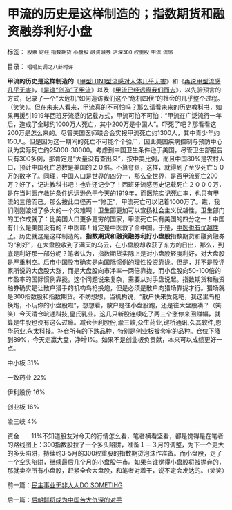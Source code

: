 # 甲流的历史是这样制造的；指数期货和融资融券利好小盘

标签： `股票` `财经` `指数期货` `小盘股` `融资融券` `沪深300` `权重股` `甲流` `流感` 

目录： `唱唱反调之八卦时评`

**甲流的历史是这样制造的**《[甲型H1N1型流感对人体几乎无害](../../../2009/5/12/甲型H1N1型流感对人体几乎无害.md)》和《[再说甲型流感几乎无害](../../../2009/5/14/再说甲型流感对人体几乎无害.md)》，《[是谁“创造”了甲流](../../../2009/11/18/谁“创造”了甲流？为什么说生命出现是上帝创造的疑证.md)》以及《[甲流已经远离我们而去](../../../2010/1/8/甲流已经离我们而去了.md)》，以先验预言的方式，记录了一个“大危机”如何造访我们这个“危机四伏”的社会的几乎整个过程。（笑笑）。但在未来人看来，甲流真的不可怕吗？那么请看未来的[历史教科书](../../../2009/6/9/历史教科书的致命误导.md)，如果再援引1919年西班牙流感的记载方式，甲流可怕不可怕：“甲流在广泛流行一年后，造成了全球约1000万人死亡，其中200万是中国人”。吓死了吧？那看看这200万是怎么来的。尽管美国医师联合会实报甲流死亡约1300人，其中青少年约150人。但是因为这一期间的死亡不可能个个验尸，因此美国疾病控制与预防中心认为实际死亡约25000-30000。考虑到中国卫生条件逊于美国，尽管卫生部报告只有300多例，那肯定是“大量没有查出来”，按中美比例，而且中国80%是农村人口，预计中国死亡总数是美国的２０倍。不算夸张，这样，就得到了至少死亡５０万的数字了。同理，中国人口是世界的四分一，那么全世界，是否甲流死亡200万？好了，记进教科书吧！也许还记少了！西班牙流感历史记载死亡２０００万，是在当时医疗救护条件远远逊色于今天的1919年，而医院实记死亡率，也只有甲流的三倍而已。那么按此口径再一“修正”，甲流死亡可以记着1000万了。瞧，我们刚刚渡过了多大的一个灾难啊！卫生部更加可以宣扬社会主义优越性，卫生部门的工作成就了：比美国人口更多更穷的国家，甲流死亡只有美国的四分之一！中国有什么是美国没有的？中医嘛！肯定是中医救了全中国。于是，[中医也有优越性了](../../../2009/5/13/中医是理论，西医是检查标准；.md)。历史就这是这样制造的。**指数期货和融资融券利好小盘股**指数期货和融资融券的“利好”，在大盘股收到了满天的乌云，在小盘股却收获了东方的日出，那么，到底是利好那一部分呢？笔者认为，指数期货实际上是对小盘股轻度利好，对大盘股是严重利空。后市中国股市确实是向国际惯例的理性投资靠拢。但是，并不是股评家所说的大盘股大涨，而是大盘股向市净率一两倍靠拢，而小盘股向50-100倍的市盈率的国际惯例靠拢。这个问题说来复杂，需要从对手盘说起。指数期货和融资融券确实是让散户猎手的机构鸟枪换炮，但是必须是散户向猎场靠拢才行。猎场就是300指数股和指数期货。不妨想想，当机构说，“散户快来受死吧，我这里鸟枪换炮，不玩你的小盘股啦”，想想看，散户是往小盘股跑，还是往大盘股凑？（笑笑）今天清仓皖通科技,皇氏乳业。这几只新股连续吃了两三个涨停来回赚幅，就算是牛股也没有这么过瘾。减仓伊利股份,渝三峡,众生药业,键桥通讯,久其软件,恩华药业,永太科技。补仓所有的下跌品种，特别是创业板被套牢的品种。仓位下降到89%，今天走赢大盘，净增1%。如果不是创业板负贡献，本来可以成绩更好一点。

中小板 31%

一致药业 22%

伊利股份 16%

创业板 16%

渝三峡 4%

资金　　11%不知道股友对今天的行情怎么看，笔者横看坚看，都是觉得是在笔者的路线图上：300指数股拉了一个多头陷阱，准备１－３月的调整，为下一个更大的多头陷阱，持续约3-5月的300权重股的指数期货泡沫作准备。而小盘股，走了一个空头陷阱，继续最后几个月的小盘股牛市。如果有谁觉得小盘股将被抛弃的，那就卖空所有小盘股，赶紧全仓大盘股，和笔者对着干，说不定会发达的。（笑笑）

前一篇：[民主事业无非人人DO&nbsp;SOMETIHG](../../../2010/1/10/民主事业无非人人DO&nbsp;SOMETIHG.md)

后一篇：[后朝鲜将成为中国苦大仇深的对手](../../../2010/1/11/后朝鲜将成为中国苦大仇深的对手.md)